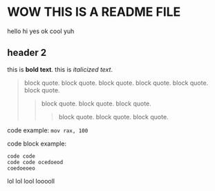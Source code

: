 # WOW THIS IS A README FILE

hello hi yes ok cool yuh

## header 2

this is **bold text**. this is *italicized text*. 

>block quote. block quote. block quote. 
>block quote. block quote. block quote. 
>> block quote. block quote. block quote.
>>> block quote. block quote. block quote. 

code example: `mov rax, 100`

code block example:
```
code code
code code ocedoeod 
coedoeoeo
```
lol
lol lool
looooll
